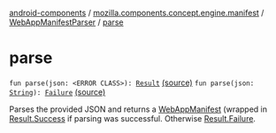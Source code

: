 [android-components](../../index.md) / [mozilla.components.concept.engine.manifest](../index.md) / [WebAppManifestParser](index.md) / [parse](./parse.md)

# parse

`fun parse(json: <ERROR CLASS>): `[`Result`](-result/index.md) [(source)](https://github.com/mozilla-mobile/android-components/blob/master/components/concept/engine/src/main/java/mozilla/components/concept/engine/manifest/WebAppManifestParser.kt#L44)
`fun parse(json: `[`String`](https://kotlinlang.org/api/latest/jvm/stdlib/kotlin/-string/index.html)`): `[`Failure`](-result/-failure/index.md) [(source)](https://github.com/mozilla-mobile/android-components/blob/master/components/concept/engine/src/main/java/mozilla/components/concept/engine/manifest/WebAppManifestParser.kt#L75)

Parses the provided JSON and returns a [WebAppManifest](../-web-app-manifest/index.md) (wrapped in [Result.Success](-result/-success/index.md) if parsing was successful.
Otherwise [Result.Failure](-result/-failure/index.md).

